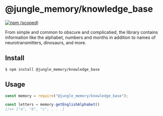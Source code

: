 # @jungle_memory/knowledge_base

[![npm (scoped)](https://img.shields.io/npm/v/@jungle_memory/knowledge_base.svg)](https://www.npmjs.com/package/@jungle_memory/knowledge_base)
<!-- [![npm bundle size (minified)](https://img.shields.io/bundlephobia/min/@thacash/cash_finance.svg)](https://www.npmjs.com/package/@thacash/cash_finance)
 -->

From simple and common to obscure and complicatied, the library contains information like the alphabet, numbers and months in addition to names of neurotransmitters, dinosaurs, and more.

## Install

```
$ npm install @jungle_memory/knowledge_base
```

## Usage

```js
const memory = require("@jungle_memory/knowledge_base");

const letters = memory.getEnglishAlphabet()
//=> ["a", "b", "c", . . .]

```
